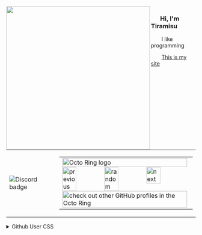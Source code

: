 <img width="382" align="left" src="https://files.catbox.moe/8d1n3a.gif">
<h3> ‎‎  Hi, I'm Tiramisu</h3>
<p>  I like programming</p>
  <a href="https://tiramisyuz.github.io/">This is my site</a>

<table><tr>
<td><img src="https://discord-readme-badge.vercel.app/api?id=1215758862444007465" alt="Discord badge"></td>
<td><table><tbody><tr><td><a href="https://octo-ring.com/"><img src="https://octo-ring.com/static/img/widget/top.png" width="99%" alt="Octo Ring logo" align="top"></a><br><a href="https://octo-ring.com/p/tiramisyuz/prev"><img src="https://octo-ring.com/static/img/widget/prev.png" width="33%" alt="previous" align="top" title="previous profile"></a><a href="https://octo-ring.com/p/tiramisyuz/random"><img src="https://octo-ring.com/static/img/widget/random.png" width="33%" alt="random" align="top" title="random profile"></a><a href="https://octo-ring.com/p/tiramisyuz/next"><img src="https://octo-ring.com/static/img/widget/next.png" width="33%" alt="next" align="top" title="next profile"></a><br><a href="https://octo-ring.com/"><img src="https://octo-ring.com/static/img/widget/bottom.png" width="99%" alt="check out other GitHub profiles in the Octo Ring" align="top"></a></td></tr></tbody></table></td>
</tr></table>
<details>
  <summary>Github User CSS</summary>
<code>
body {
  background: url('https://raw.githubusercontent.com/tiramisyuz/tiramisyuz/main/meow.gif');
}
p, header, a {
  filter: shadow(1px, 1px, 5px, red);
}
</code>
</details>
